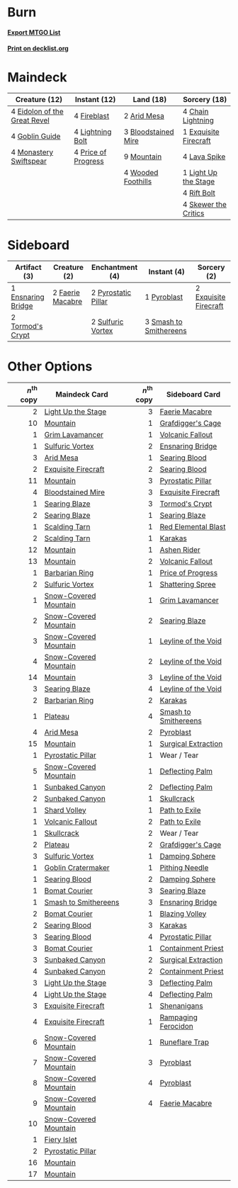 # Burn

#### [Export MTGO List](../collection/Burn/Burn.txt)
#### [Print on decklist.org](http://decklist.org/?deckmain=2%09Arid%20Mesa%0A3%09Bloodstained%20Mire%0A4%09Chain%20Lightning%0A4%09Eidolon%20of%20the%20Great%20Revel%0A1%09Exquisite%20Firecraft%0A4%09Fireblast%0A4%09Goblin%20Guide%0A4%09Lava%20Spike%0A1%09Light%20Up%20the%20Stage%0A4%09Lightning%20Bolt%0A4%09Monastery%20Swiftspear%0A9%09Mountain%0A4%09Price%20of%20Progress%0A4%09Rift%20Bolt%0A4%09Skewer%20the%20Critics%0A4%09Wooded%20Foothills&deckside=1%09Ensnaring%20Bridge%0A2%09Exquisite%20Firecraft%0A2%09Faerie%20Macabre%0A1%09Pyroblast%0A2%09Pyrostatic%20Pillar%0A3%09Smash%20to%20Smithereens%0A2%09Sulfuric%20Vortex%0A2%09Tormod's%20Crypt)
# Maindeck

|                                             Creature (12)                                             |                                         Instant (12)                                         |                                          Land (18)                                           |                                          Sorcery (18)                                          |
|-------------------------------------------------------------------------------------------------------|----------------------------------------------------------------------------------------------|----------------------------------------------------------------------------------------------|------------------------------------------------------------------------------------------------|
|4 [Eidolon of the Great Revel](http://gatherer.wizards.com/Pages/Card/Details.aspx?multiverseid=442117)|4 [Fireblast](http://gatherer.wizards.com/Pages/Card/Details.aspx?multiverseid=189239)        |2 [Arid Mesa](http://gatherer.wizards.com/Pages/Card/Details.aspx?multiverseid=405092)        |4 [Chain Lightning](http://gatherer.wizards.com/Pages/Card/Details.aspx?multiverseid=446139)    |
|4 [Goblin Guide](http://gatherer.wizards.com/Pages/Card/Details.aspx?multiverseid=425921)              |4 [Lightning Bolt](http://gatherer.wizards.com/Pages/Card/Details.aspx?multiverseid=806)      |3 [Bloodstained Mire](http://gatherer.wizards.com/Pages/Card/Details.aspx?multiverseid=405094)|1 [Exquisite Firecraft](http://gatherer.wizards.com/Pages/Card/Details.aspx?multiverseid=398513)|
|4 [Monastery Swiftspear](http://gatherer.wizards.com/Pages/Card/Details.aspx?multiverseid=438706)      |4 [Price of Progress](http://gatherer.wizards.com/Pages/Card/Details.aspx?multiverseid=413683)|9 [Mountain](http://gatherer.wizards.com/Pages/Card/Details.aspx?multiverseid=439859)         |4 [Lava Spike](http://gatherer.wizards.com/Pages/Card/Details.aspx?multiverseid=79084)          |
|                                                                                                       |                                                                                              |4 [Wooded Foothills](http://gatherer.wizards.com/Pages/Card/Details.aspx?multiverseid=405116) |1 [Light Up the Stage](http://gatherer.wizards.com/Pages/Card/Details.aspx?multiverseid=457251) |
|                                                                                                       |                                                                                              |                                                                                              |4 [Rift Bolt](http://gatherer.wizards.com/Pages/Card/Details.aspx?multiverseid=426589)          |
|                                                                                                       |                                                                                              |                                                                                              |4 [Skewer the Critics](http://gatherer.wizards.com/Pages/Card/Details.aspx?multiverseid=457259) |


# Sideboard

|                                        Artifact (3)                                        |                                       Creature (2)                                        |                                       Enchantment (4)                                       |                                           Instant (4)                                           |                                          Sorcery (2)                                           |
|--------------------------------------------------------------------------------------------|-------------------------------------------------------------------------------------------|---------------------------------------------------------------------------------------------|-------------------------------------------------------------------------------------------------|------------------------------------------------------------------------------------------------|
|1 [Ensnaring Bridge](http://gatherer.wizards.com/Pages/Card/Details.aspx?multiverseid=15866)|2 [Faerie Macabre](http://gatherer.wizards.com/Pages/Card/Details.aspx?multiverseid=201822)|2 [Pyrostatic Pillar](http://gatherer.wizards.com/Pages/Card/Details.aspx?multiverseid=44290)|1 [Pyroblast](http://gatherer.wizards.com/Pages/Card/Details.aspx?multiverseid=4083)             |2 [Exquisite Firecraft](http://gatherer.wizards.com/Pages/Card/Details.aspx?multiverseid=398513)|
|2 [Tormod's Crypt](http://gatherer.wizards.com/Pages/Card/Details.aspx?multiverseid=389723) |                                                                                           |2 [Sulfuric Vortex](http://gatherer.wizards.com/Pages/Card/Details.aspx?multiverseid=382379) |3 [Smash to Smithereens](http://gatherer.wizards.com/Pages/Card/Details.aspx?multiverseid=397795)|                                                                                                |


# Other Options

|*n*<sup>th</sup> copy|                                         Maindeck Card                                          |*n*<sup>th</sup> copy|                                        Sideboard Card                                         |
|--------------------:|------------------------------------------------------------------------------------------------|--------------------:|-----------------------------------------------------------------------------------------------|
|                    2|[Light Up the Stage](http://gatherer.wizards.com/Pages/Card/Details.aspx?multiverseid=457251)   |                    3|[Faerie Macabre](http://gatherer.wizards.com/Pages/Card/Details.aspx?multiverseid=201822)      |
|                   10|[Mountain](http://gatherer.wizards.com/Pages/Card/Details.aspx?multiverseid=439859)             |                    1|[Grafdigger's Cage](http://gatherer.wizards.com/Pages/Card/Details.aspx?multiverseid=278452)   |
|                    1|[Grim Lavamancer](http://gatherer.wizards.com/Pages/Card/Details.aspx?multiverseid=430589)      |                    1|[Volcanic Fallout](http://gatherer.wizards.com/Pages/Card/Details.aspx?multiverseid=220512)    |
|                    1|[Sulfuric Vortex](http://gatherer.wizards.com/Pages/Card/Details.aspx?multiverseid=382379)      |                    2|[Ensnaring Bridge](http://gatherer.wizards.com/Pages/Card/Details.aspx?multiverseid=15866)     |
|                    3|[Arid Mesa](http://gatherer.wizards.com/Pages/Card/Details.aspx?multiverseid=405092)            |                    1|[Searing Blood](http://gatherer.wizards.com/Pages/Card/Details.aspx?multiverseid=378483)       |
|                    2|[Exquisite Firecraft](http://gatherer.wizards.com/Pages/Card/Details.aspx?multiverseid=398513)  |                    2|[Searing Blood](http://gatherer.wizards.com/Pages/Card/Details.aspx?multiverseid=378483)       |
|                   11|[Mountain](http://gatherer.wizards.com/Pages/Card/Details.aspx?multiverseid=439859)             |                    3|[Pyrostatic Pillar](http://gatherer.wizards.com/Pages/Card/Details.aspx?multiverseid=44290)    |
|                    4|[Bloodstained Mire](http://gatherer.wizards.com/Pages/Card/Details.aspx?multiverseid=405094)    |                    3|[Exquisite Firecraft](http://gatherer.wizards.com/Pages/Card/Details.aspx?multiverseid=398513) |
|                    1|[Searing Blaze](http://gatherer.wizards.com/Pages/Card/Details.aspx?multiverseid=270873)        |                    3|[Tormod's Crypt](http://gatherer.wizards.com/Pages/Card/Details.aspx?multiverseid=389723)      |
|                    2|[Searing Blaze](http://gatherer.wizards.com/Pages/Card/Details.aspx?multiverseid=270873)        |                    1|[Searing Blaze](http://gatherer.wizards.com/Pages/Card/Details.aspx?multiverseid=270873)       |
|                    1|[Scalding Tarn](http://gatherer.wizards.com/Pages/Card/Details.aspx?multiverseid=405107)        |                    1|[Red Elemental Blast](http://gatherer.wizards.com/Pages/Card/Details.aspx?multiverseid=814)    |
|                    2|[Scalding Tarn](http://gatherer.wizards.com/Pages/Card/Details.aspx?multiverseid=405107)        |                    1|[Karakas](http://gatherer.wizards.com/Pages/Card/Details.aspx?multiverseid=413782)             |
|                   12|[Mountain](http://gatherer.wizards.com/Pages/Card/Details.aspx?multiverseid=439859)             |                    1|[Ashen Rider](http://gatherer.wizards.com/Pages/Card/Details.aspx?multiverseid=373689)         |
|                   13|[Mountain](http://gatherer.wizards.com/Pages/Card/Details.aspx?multiverseid=439859)             |                    2|[Volcanic Fallout](http://gatherer.wizards.com/Pages/Card/Details.aspx?multiverseid=220512)    |
|                    1|[Barbarian Ring](http://gatherer.wizards.com/Pages/Card/Details.aspx?multiverseid=29906)        |                    1|[Price of Progress](http://gatherer.wizards.com/Pages/Card/Details.aspx?multiverseid=413683)   |
|                    2|[Sulfuric Vortex](http://gatherer.wizards.com/Pages/Card/Details.aspx?multiverseid=382379)      |                    1|[Shattering Spree](http://gatherer.wizards.com/Pages/Card/Details.aspx?multiverseid=456224)    |
|                    1|[Snow-Covered Mountain](http://gatherer.wizards.com/Pages/Card/Details.aspx?multiverseid=121233)|                    1|[Grim Lavamancer](http://gatherer.wizards.com/Pages/Card/Details.aspx?multiverseid=430589)     |
|                    2|[Snow-Covered Mountain](http://gatherer.wizards.com/Pages/Card/Details.aspx?multiverseid=121233)|                    2|[Searing Blaze](http://gatherer.wizards.com/Pages/Card/Details.aspx?multiverseid=270873)       |
|                    3|[Snow-Covered Mountain](http://gatherer.wizards.com/Pages/Card/Details.aspx?multiverseid=121233)|                    1|[Leyline of the Void](http://gatherer.wizards.com/Pages/Card/Details.aspx?multiverseid=107682) |
|                    4|[Snow-Covered Mountain](http://gatherer.wizards.com/Pages/Card/Details.aspx?multiverseid=121233)|                    2|[Leyline of the Void](http://gatherer.wizards.com/Pages/Card/Details.aspx?multiverseid=107682) |
|                   14|[Mountain](http://gatherer.wizards.com/Pages/Card/Details.aspx?multiverseid=439859)             |                    3|[Leyline of the Void](http://gatherer.wizards.com/Pages/Card/Details.aspx?multiverseid=107682) |
|                    3|[Searing Blaze](http://gatherer.wizards.com/Pages/Card/Details.aspx?multiverseid=270873)        |                    4|[Leyline of the Void](http://gatherer.wizards.com/Pages/Card/Details.aspx?multiverseid=107682) |
|                    2|[Barbarian Ring](http://gatherer.wizards.com/Pages/Card/Details.aspx?multiverseid=29906)        |                    2|[Karakas](http://gatherer.wizards.com/Pages/Card/Details.aspx?multiverseid=413782)             |
|                    1|[Plateau](http://gatherer.wizards.com/Pages/Card/Details.aspx?multiverseid=880)                 |                    4|[Smash to Smithereens](http://gatherer.wizards.com/Pages/Card/Details.aspx?multiverseid=397795)|
|                    4|[Arid Mesa](http://gatherer.wizards.com/Pages/Card/Details.aspx?multiverseid=405092)            |                    2|[Pyroblast](http://gatherer.wizards.com/Pages/Card/Details.aspx?multiverseid=4083)             |
|                   15|[Mountain](http://gatherer.wizards.com/Pages/Card/Details.aspx?multiverseid=439859)             |                    1|[Surgical Extraction](http://gatherer.wizards.com/Pages/Card/Details.aspx?multiverseid=397706) |
|                    1|[Pyrostatic Pillar](http://gatherer.wizards.com/Pages/Card/Details.aspx?multiverseid=44290)     |                    1|Wear / Tear                                                                                    |
|                    5|[Snow-Covered Mountain](http://gatherer.wizards.com/Pages/Card/Details.aspx?multiverseid=121233)|                    1|[Deflecting Palm](http://gatherer.wizards.com/Pages/Card/Details.aspx?multiverseid=386516)     |
|                    1|[Sunbaked Canyon](http://gatherer.wizards.com/Pages/Card/Details.aspx?multiverseid=464196)      |                    2|[Deflecting Palm](http://gatherer.wizards.com/Pages/Card/Details.aspx?multiverseid=386516)     |
|                    2|[Sunbaked Canyon](http://gatherer.wizards.com/Pages/Card/Details.aspx?multiverseid=464196)      |                    1|[Skullcrack](http://gatherer.wizards.com/Pages/Card/Details.aspx?multiverseid=366238)          |
|                    1|[Shard Volley](http://gatherer.wizards.com/Pages/Card/Details.aspx?multiverseid=152837)         |                    1|[Path to Exile](http://gatherer.wizards.com/Pages/Card/Details.aspx?multiverseid=220511)       |
|                    1|[Volcanic Fallout](http://gatherer.wizards.com/Pages/Card/Details.aspx?multiverseid=220512)     |                    2|[Path to Exile](http://gatherer.wizards.com/Pages/Card/Details.aspx?multiverseid=220511)       |
|                    1|[Skullcrack](http://gatherer.wizards.com/Pages/Card/Details.aspx?multiverseid=366238)           |                    2|Wear / Tear                                                                                    |
|                    2|[Plateau](http://gatherer.wizards.com/Pages/Card/Details.aspx?multiverseid=880)                 |                    2|[Grafdigger's Cage](http://gatherer.wizards.com/Pages/Card/Details.aspx?multiverseid=278452)   |
|                    3|[Sulfuric Vortex](http://gatherer.wizards.com/Pages/Card/Details.aspx?multiverseid=382379)      |                    1|[Damping Sphere](http://gatherer.wizards.com/Pages/Card/Details.aspx?multiverseid=443101)      |
|                    1|[Goblin Cratermaker](http://gatherer.wizards.com/Pages/Card/Details.aspx?multiverseid=452853)   |                    1|[Pithing Needle](http://gatherer.wizards.com/Pages/Card/Details.aspx?multiverseid=129526)      |
|                    1|[Searing Blood](http://gatherer.wizards.com/Pages/Card/Details.aspx?multiverseid=378483)        |                    2|[Damping Sphere](http://gatherer.wizards.com/Pages/Card/Details.aspx?multiverseid=443101)      |
|                    1|[Bomat Courier](http://gatherer.wizards.com/Pages/Card/Details.aspx?multiverseid=417772)        |                    3|[Searing Blaze](http://gatherer.wizards.com/Pages/Card/Details.aspx?multiverseid=270873)       |
|                    1|[Smash to Smithereens](http://gatherer.wizards.com/Pages/Card/Details.aspx?multiverseid=397795) |                    3|[Ensnaring Bridge](http://gatherer.wizards.com/Pages/Card/Details.aspx?multiverseid=15866)     |
|                    2|[Bomat Courier](http://gatherer.wizards.com/Pages/Card/Details.aspx?multiverseid=417772)        |                    1|[Blazing Volley](http://gatherer.wizards.com/Pages/Card/Details.aspx?multiverseid=426821)      |
|                    2|[Searing Blood](http://gatherer.wizards.com/Pages/Card/Details.aspx?multiverseid=378483)        |                    3|[Karakas](http://gatherer.wizards.com/Pages/Card/Details.aspx?multiverseid=413782)             |
|                    3|[Searing Blood](http://gatherer.wizards.com/Pages/Card/Details.aspx?multiverseid=378483)        |                    4|[Pyrostatic Pillar](http://gatherer.wizards.com/Pages/Card/Details.aspx?multiverseid=44290)    |
|                    3|[Bomat Courier](http://gatherer.wizards.com/Pages/Card/Details.aspx?multiverseid=417772)        |                    1|[Containment Priest](http://gatherer.wizards.com/Pages/Card/Details.aspx?multiverseid=389470)  |
|                    3|[Sunbaked Canyon](http://gatherer.wizards.com/Pages/Card/Details.aspx?multiverseid=464196)      |                    2|[Surgical Extraction](http://gatherer.wizards.com/Pages/Card/Details.aspx?multiverseid=397706) |
|                    4|[Sunbaked Canyon](http://gatherer.wizards.com/Pages/Card/Details.aspx?multiverseid=464196)      |                    2|[Containment Priest](http://gatherer.wizards.com/Pages/Card/Details.aspx?multiverseid=389470)  |
|                    3|[Light Up the Stage](http://gatherer.wizards.com/Pages/Card/Details.aspx?multiverseid=457251)   |                    3|[Deflecting Palm](http://gatherer.wizards.com/Pages/Card/Details.aspx?multiverseid=386516)     |
|                    4|[Light Up the Stage](http://gatherer.wizards.com/Pages/Card/Details.aspx?multiverseid=457251)   |                    4|[Deflecting Palm](http://gatherer.wizards.com/Pages/Card/Details.aspx?multiverseid=386516)     |
|                    3|[Exquisite Firecraft](http://gatherer.wizards.com/Pages/Card/Details.aspx?multiverseid=398513)  |                    1|[Shenanigans](http://gatherer.wizards.com/Pages/Card/Details.aspx?multiverseid=464095)         |
|                    4|[Exquisite Firecraft](http://gatherer.wizards.com/Pages/Card/Details.aspx?multiverseid=398513)  |                    1|[Rampaging Ferocidon](http://gatherer.wizards.com/Pages/Card/Details.aspx?multiverseid=435308) |
|                    6|[Snow-Covered Mountain](http://gatherer.wizards.com/Pages/Card/Details.aspx?multiverseid=121233)|                    1|[Runeflare Trap](http://gatherer.wizards.com/Pages/Card/Details.aspx?multiverseid=197536)      |
|                    7|[Snow-Covered Mountain](http://gatherer.wizards.com/Pages/Card/Details.aspx?multiverseid=121233)|                    3|[Pyroblast](http://gatherer.wizards.com/Pages/Card/Details.aspx?multiverseid=4083)             |
|                    8|[Snow-Covered Mountain](http://gatherer.wizards.com/Pages/Card/Details.aspx?multiverseid=121233)|                    4|[Pyroblast](http://gatherer.wizards.com/Pages/Card/Details.aspx?multiverseid=4083)             |
|                    9|[Snow-Covered Mountain](http://gatherer.wizards.com/Pages/Card/Details.aspx?multiverseid=121233)|                    4|[Faerie Macabre](http://gatherer.wizards.com/Pages/Card/Details.aspx?multiverseid=201822)      |
|                   10|[Snow-Covered Mountain](http://gatherer.wizards.com/Pages/Card/Details.aspx?multiverseid=121233)|                     |                                                                                               |
|                    1|[Fiery Islet](http://gatherer.wizards.com/Pages/Card/Details.aspx?multiverseid=464187)          |                     |                                                                                               |
|                    2|[Pyrostatic Pillar](http://gatherer.wizards.com/Pages/Card/Details.aspx?multiverseid=44290)     |                     |                                                                                               |
|                   16|[Mountain](http://gatherer.wizards.com/Pages/Card/Details.aspx?multiverseid=439859)             |                     |                                                                                               |
|                   17|[Mountain](http://gatherer.wizards.com/Pages/Card/Details.aspx?multiverseid=439859)             |                     |                                                                                               |

